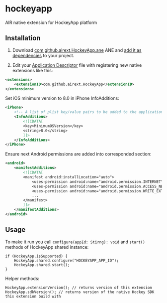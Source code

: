 # hockeyapp
AIR native extension for HockeyApp platform

## Installation 

1. Download [com.github.airext.HockeyApp.ane](https://github.com/airext/hockeyapp/releases) ANE and [add it as dependencies](http://bit.ly/2xTSJry) to your project. 

2. Edit your [Application Descriptor](http://help.adobe.com/en_US/air/build/WS5b3ccc516d4fbf351e63e3d118666ade46-7ff1.html) file with registering new native extensions like this:
```xml
<extensions>
    <extensionID>com.github.airext.HockeyApp</extensionID>
</extensions>
```
Set iOS minimum version to 8.0 in iPhone InfoAdditions:
```xml
<iPhone>
    <!-- A list of plist key/value pairs to be added to the application Info.plist -->
    <InfoAdditions>
        <![CDATA[
        <key>MinimumOSVersion</key>
        <string>8.0</string>
        ]]>
    </InfoAdditions>
</iPhone>
```

Ensure next Android permissions are added into corresponded section:
```xml
<android>
    <manifestAdditions>
        <![CDATA[
        <manifest android:installLocation="auto">
            <uses-permission android:name="android.permission.INTERNET"/>
            <uses-permission android:name="android.permission.ACCESS_NETWORK_STATE"/>
            <uses-permission android:name="android.permission.WRITE_EXTERNAL_STORAGE"/>
            ...
        </manifest>
        ]]>
    </manifestAdditions>
</android>
```

## Usage

To make it run you call `configure(appId: Stirng): void` and `start()` methods of HockeyApp shared instance:

```as3
if (HockeyApp.isSupported) {
    HockeyApp.shared.configure("HOCKEYAPP_APP_ID");
    HockeyApp.shared.start();
}
```

Helper methods:

```as3
HockeyApp.extensionVersion(); // returns version of this extension
HockeyApp.sdkVersion(); // returns version of the native Hockey SDK this extension build with
```
